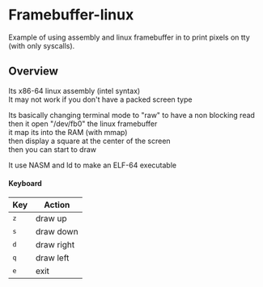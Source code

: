 # Framebuffer-linux
Example of using assembly and linux framebuffer in to print pixels on tty (with only syscalls).

## Overview

Its x86-64 linux assembly (intel syntax)  
It may not work if you don't have a packed screen type   

Its basically changing terminal mode to "raw" to have a non blocking read  
then it open "/dev/fb0" the linux framebuffer  
it map its into the RAM (with mmap)  
then display a square at the center of the screen  
then you can start to draw  
  
It use NASM and ld to make an ELF-64 executable  

#### Keyboard

| Key              | Action                                                    |
|------------------|-----------------------------------------------------------|
| <kbd>z</kbd>     | draw up                                                   |
| <kbd>s</kbd>     | draw down                                                 |
| <kbd>d</kbd>     | draw right                                                |
| <kbd>q</kbd>     | draw left                                                 |
| <kbd>e</kbd>     | exit                                                      |
